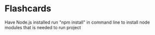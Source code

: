 # Flashcards
Have Node.js installed
run "npm install" in command line to install node modules that is needed to run project
